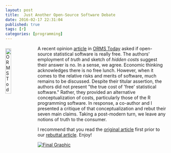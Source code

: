 ```yaml
---
layout: post
title:  Just Another Open-Source Software Debate
date: 2016-02-17 22:31:04
published: true
tags: [r]
categories: [programming]
---
```


<a href="http://bradleyboehmke.github.io/2016/01/scraping-via-apis.html"><img src="http://bradleyboehmke.github.io/figure/source/just-another-open-source-software-debate/2016-02-17-just-another-open-source-software-debate/ORMSToday_article.png" alt="ORMS Today article" style="float:left; margin: 8px 5px -5px 0px; width: 19%; height: 19%;"></a>
A recent opinion [article](https://www.dropbox.com/s/ej229r8oypj46le/Original%20Article%20by%20PKB.pdf?dl=0) in [ORMS Today](https://www.informs.org/ORMS-Today) asked if open-source statistical software is really free. The authors' employment of *truth* and sketch of *hidden costs* suggest their answer is no. In a sense, we agree. Economic thinking acknowledges there is no free lunch. However, when it comes to the relative risks and merits of software, much remains to be discussed. Despite their titular assertion, the authors did not present "the true cost of 'free' statistical software." Rather, they provided an alternative conceptualization of costs, particularly those of the R programming software. In response, a co-author and I presented a critique of that conceptualization and rebut their seven main claims. Taking a post-modern turn, we leave any notions of truth to the consumer.<!--more-->

I recommend that you read the [original article](https://www.dropbox.com/s/ej229r8oypj46le/Original%20Article%20by%20PKB.pdf?dl=0) first prior to our [rebuttal article](https://www.dropbox.com/s/xgy0uwyh67zovhb/Published%20Version.pdf?dl=0). Enjoy!

[![Final Graphic](http://bradleyboehmke.github.io/figure/source/just-another-open-source-software-debate/2016-02-17-just-another-open-source-software-debate/ORMSToday_article.png)](https://www.dropbox.com/s/xgy0uwyh67zovhb/Published%20Version.pdf?dl=0)
